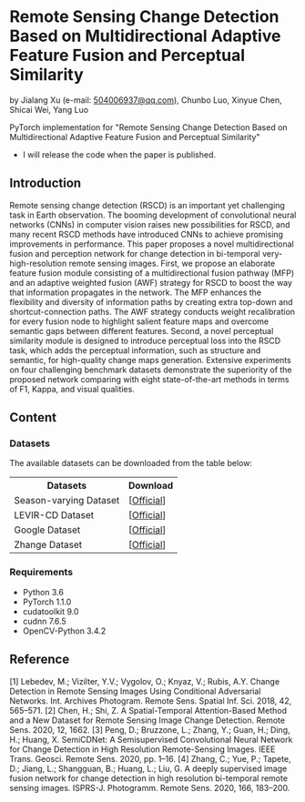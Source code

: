 # Remote Sensing Change Detection Based on Multidirectional Adaptive Feature Fusion and Perceptual Similarity
by Jialang Xu (e-mail: 504006937@qq.com), Chunbo Luo, Xinyue Chen, Shicai Wei, Yang Luo

PyTorch implementation for "Remote Sensing Change Detection Based on Multidirectional Adaptive Feature Fusion and Perceptual Similarity"

- I will release the code when the paper is published.

## Introduction
Remote sensing change detection (RSCD) is an important yet challenging task in Earth observation. The booming development of convolutional neural networks (CNNs) in computer vision raises new possibilities for RSCD, and many recent RSCD methods have introduced CNNs to achieve promising improvements in performance. This paper proposes a novel multidirectional fusion and perception network for change detection in bi-temporal very-high-resolution remote sensing images. First, we propose an elaborate feature fusion module consisting of a multidirectional fusion pathway (MFP) and an adaptive weighted fusion (AWF) strategy  for RSCD to boost the way that information propagates in the network. The MFP enhances the flexibility and diversity of information paths by creating extra top-down and shortcut-connection paths. The AWF strategy conducts weight recalibration for every fusion node to highlight salient feature maps and overcome semantic gaps between different features. Second, a novel perceptual similarity module is designed to introduce perceptual loss into the RSCD task, which adds the perceptual information, such as structure and semantic, for high-quality change maps generation. Extensive experiments on four challenging benchmark datasets demonstrate the superiority of the proposed network comparing with eight state-of-the-art methods in terms of F1, Kappa, and visual qualities.

## Content
### Datasets
The available datasets can be downloaded from the table below:
<table>
	<tr>
	    <th>Datasets</th>
	    <th>Download</th>
	</tr>
    <tr>
	    <td>Season-varying Dataset</td>
        <td>[<a href="https://drive.google.com/file/d/1GX656JqqOyBi_Ef0w65kDGVto-nHrNs9" target="_blank">Official</a>] </td>
	</tr>
	    <td>LEVIR-CD Dataset</td>
        <td>[<a href="https://justchenhao.github.io/LEVIR/" target="_blank">Official</a>]</td>
    </tr>
	</tr>
	    <td>Google Dataset</td>
        <td>[<a href="https://github.com/GeoZcx/A-deeply-supervised-image-fusion-network-for-change-detection-in-remote-sensing-images/tree/master/dataset" target="_blank">Official</a>]</td>
    </tr>
	</tr>
	    <td>Zhange Dataset</td>
        <td>[<a href="https://github.com/daifeng2016/Change-Detection-Dataset-for-High-Resolution-Satellite-Imagery" target="_blank">Official</a>]</td>
    </tr>
</table> 

### Requirements
- Python 3.6
- PyTorch 1.1.0
- cudatoolkit 9.0
- cudnn 7.6.5
- OpenCV-Python 3.4.2

## Reference
<span id="Ref-1">[1] Lebedev, M.; Vizilter, Y.V.; Vygolov, O.; Knyaz, V.; Rubis, A.Y. Change Detection in Remote Sensing Images Using Conditional
Adversarial Networks. Int. Archives Photogram. Remote Sens. Spatial Inf. Sci. 2018, 42, 565–571.</span>
<span id="Ref-2">[2] Chen, H.; Shi, Z. A Spatial-Temporal Attention-Based Method and a New Dataset for Remote Sensing Image Change Detection.
Remote Sens. 2020, 12, 1662. </span>
<span id="Ref-3">[3] Peng, D.; Bruzzone, L.; Zhang, Y.; Guan, H.; Ding, H.; Huang, X. SemiCDNet: A Semisupervised Convolutional Neural
Network for Change Detection in High Resolution Remote-Sensing Images. IEEE Trans. Geosci. Remote Sens. 2020, pp. 1–16. </span>
<span id="Ref-4">[4] Zhang, C.; Yue, P.; Tapete, D.; Jiang, L.; Shangguan, B.; Huang, L.; Liu, G. A deeply supervised image fusion network for change
detection in high resolution bi-temporal remote sensing images. ISPRS-J. Photogramm. Remote Sens. 2020, 166, 183–200. </span>
